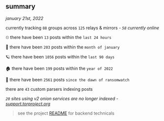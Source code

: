 
## summary
_january 21st, 2022_

currently tracking `88` groups across `125` relays & mirrors - _`58` currently online_

⏲ there have been `13` posts within the `last 24 hours`

🦈 there have been `203` posts within the `month of january`

🪐 there have been `1056` posts within the `last 90 days`

🏚 there have been `199` posts within the `year of 2022`

🦕 there have been `2561` posts `since the dawn of ransomwatch`

there are `43` custom parsers indexing posts

_`20` sites using v2 onion services are no longer indexed - [support.torproject.org](https://support.torproject.org/onionservices/v2-deprecation/)_

> see the project [README](https://github.com/thetanz/ransomwatch#ransomwatch--) for backend technicals
